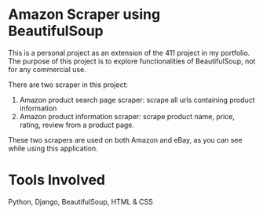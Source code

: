 # Amazon Scraper using BeautifulSoup
This is a personal project as an extension of the 411 project in my portfolio. The purpose of this project is to explore functionalities of BeautifulSoup, not for any commercial use. 

There are two scraper in this project: 
1. Amazon product search page scraper: scrape all urls containing product information
2. Amazon product information scraper: scrape product name, price, rating, review from a product page. 

These two scrapers are used on both Amazon and eBay, as you can see while using this application. 

# Tools Involved
Python, Django, BeautifulSoup, HTML & CSS
